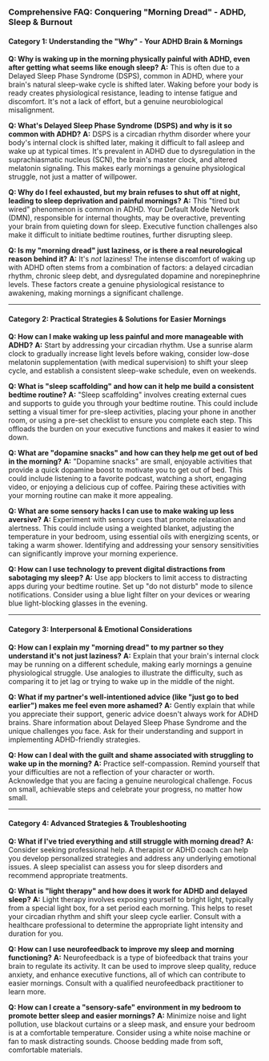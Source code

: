 ### **Comprehensive FAQ: Conquering "Morning Dread" - ADHD, Sleep & Burnout**

#### **Category 1: Understanding the "Why" - Your ADHD Brain & Mornings**

**Q: Why is waking up in the morning physically painful with ADHD, even after getting what seems like enough sleep?**
**A:** This is often due to a Delayed Sleep Phase Syndrome (DSPS), common in ADHD, where your brain's natural sleep-wake cycle is shifted later. Waking before your body is ready creates physiological resistance, leading to intense fatigue and discomfort. It's not a lack of effort, but a genuine neurobiological misalignment.

**Q: What's Delayed Sleep Phase Syndrome (DSPS) and why is it so common with ADHD?**
**A:** DSPS is a circadian rhythm disorder where your body's internal clock is shifted later, making it difficult to fall asleep and wake up at typical times. It's prevalent in ADHD due to dysregulation in the suprachiasmatic nucleus (SCN), the brain's master clock, and altered melatonin signaling. This makes early mornings a genuine physiological struggle, not just a matter of willpower.

**Q: Why do I feel exhausted, but my brain refuses to shut off at night, leading to sleep deprivation and painful mornings?**
**A:** This "tired but wired" phenomenon is common in ADHD. Your Default Mode Network (DMN), responsible for internal thoughts, may be overactive, preventing your brain from quieting down for sleep. Executive function challenges also make it difficult to initiate bedtime routines, further disrupting sleep.

**Q: Is my "morning dread" just laziness, or is there a real neurological reason behind it?**
**A:** It's *not* laziness! The intense discomfort of waking up with ADHD often stems from a combination of factors: a delayed circadian rhythm, chronic sleep debt, and dysregulated dopamine and norepinephrine levels. These factors create a genuine physiological resistance to awakening, making mornings a significant challenge.

---
#### **Category 2: Practical Strategies & Solutions for Easier Mornings**

**Q: How can I make waking up less painful and more manageable with ADHD?**
**A:** Start by addressing your circadian rhythm. Use a sunrise alarm clock to gradually increase light levels before waking, consider low-dose melatonin supplementation (with medical supervision) to shift your sleep cycle, and establish a consistent sleep-wake schedule, even on weekends.

**Q: What is "sleep scaffolding" and how can it help me build a consistent bedtime routine?**
**A:** "Sleep scaffolding" involves creating external cues and supports to guide you through your bedtime routine. This could include setting a visual timer for pre-sleep activities, placing your phone in another room, or using a pre-set checklist to ensure you complete each step. This offloads the burden on your executive functions and makes it easier to wind down.

**Q: What are "dopamine snacks" and how can they help me get out of bed in the morning?**
**A:** "Dopamine snacks" are small, enjoyable activities that provide a quick dopamine boost to motivate you to get out of bed. This could include listening to a favorite podcast, watching a short, engaging video, or enjoying a delicious cup of coffee. Pairing these activities with your morning routine can make it more appealing.

**Q: What are some sensory hacks I can use to make waking up less aversive?**
**A:** Experiment with sensory cues that promote relaxation and alertness. This could include using a weighted blanket, adjusting the temperature in your bedroom, using essential oils with energizing scents, or taking a warm shower. Identifying and addressing your sensory sensitivities can significantly improve your morning experience.

**Q: How can I use technology to prevent digital distractions from sabotaging my sleep?**
**A:** Use app blockers to limit access to distracting apps during your bedtime routine. Set up "do not disturb" mode to silence notifications. Consider using a blue light filter on your devices or wearing blue light-blocking glasses in the evening.

---
#### **Category 3: Interpersonal & Emotional Considerations**

**Q: How can I explain my "morning dread" to my partner so they understand it's not just laziness?**
**A:** Explain that your brain's internal clock may be running on a different schedule, making early mornings a genuine physiological struggle. Use analogies to illustrate the difficulty, such as comparing it to jet lag or trying to wake up in the middle of the night.

**Q: What if my partner's well-intentioned advice (like "just go to bed earlier") makes me feel even more ashamed?**
**A:** Gently explain that while you appreciate their support, generic advice doesn't always work for ADHD brains. Share information about Delayed Sleep Phase Syndrome and the unique challenges you face. Ask for their understanding and support in implementing ADHD-friendly strategies.

**Q: How can I deal with the guilt and shame associated with struggling to wake up in the morning?**
**A:** Practice self-compassion. Remind yourself that your difficulties are not a reflection of your character or worth. Acknowledge that you are facing a genuine neurological challenge. Focus on small, achievable steps and celebrate your progress, no matter how small.

---
#### **Category 4: Advanced Strategies & Troubleshooting**

**Q: What if I've tried everything and still struggle with morning dread?**
**A:** Consider seeking professional help. A therapist or ADHD coach can help you develop personalized strategies and address any underlying emotional issues. A sleep specialist can assess you for sleep disorders and recommend appropriate treatments.

**Q: What is "light therapy" and how does it work for ADHD and delayed sleep?**
**A:** Light therapy involves exposing yourself to bright light, typically from a special light box, for a set period each morning. This helps to reset your circadian rhythm and shift your sleep cycle earlier. Consult with a healthcare professional to determine the appropriate light intensity and duration for you.

**Q: How can I use neurofeedback to improve my sleep and morning functioning?**
**A:** Neurofeedback is a type of biofeedback that trains your brain to regulate its activity. It can be used to improve sleep quality, reduce anxiety, and enhance executive functions, all of which can contribute to easier mornings. Consult with a qualified neurofeedback practitioner to learn more.

**Q: How can I create a "sensory-safe" environment in my bedroom to promote better sleep and easier mornings?**
**A:** Minimize noise and light pollution, use blackout curtains or a sleep mask, and ensure your bedroom is at a comfortable temperature. Consider using a white noise machine or fan to mask distracting sounds. Choose bedding made from soft, comfortable materials.